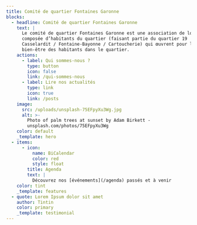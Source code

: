 ```yaml
---
title: Comité de quartier Fontaines Garonne
blocks:
  - headline: Comité de quartier Fontaines Garonne
    text: |
      Le comité de quartier Fontaines Garonne est une association de loi 1901
      composée d’habitants du quartier (faisant partie du quartier 19
      Casselardit / Fontaine-Bayonne / Cartoucherie) qui œuvrent pour le
      bien-être des habitants dans le quartier.
    actions:
      - label: Qui sommes-nous ?
        type: button
        icon: false
        link: /qui-sommes-nous
      - label: Lire nos actualités
        type: link
        icon: true
        link: /posts
    image:
      src: /uploads/unsplash-75EFpyXu3Wg.jpg
      alt: >-
        Photo of palm trees at sunset by Adam Birkett -
        unsplash.com/photos/75EFpyXu3Wg
    color: default
    _template: hero
  - items:
      - icon:
          name: BiCalendar
          color: red
          style: float
        title: Agenda
        text: |
          Découvrez nos [événements](/agenda) passés et à venir
    color: tint
    _template: features
  - quote: Lorem Ipsum dolor sit amet
    author: Tintin
    color: primary
    _template: testimonial
---
```


